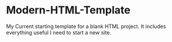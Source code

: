 # Modern-HTML-Template
My Current starting template for a blank HTML project. It includes everything useful I need to start a new site.
